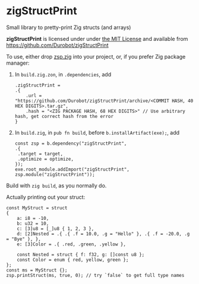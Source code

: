 # zigStructPrint
Small library to pretty-print Zig structs (and arrays)

**zigStructPrint** is licensed under under [the MIT License](https://en.wikipedia.org/w/index.php?title=MIT_License&useskin=vector) and available from https://github.com/Durobot/zigStructPrint

To use, either drop [zsp.zig](https://github.com/Durobot/zigStructPrint/blob/main/src/zsp.zig) into your project, or, if you prefer Zig package manager:

1. In `build.zig.zon`, in `.dependencies`, add

   ```zig
   .zigStructPrint =
   .{
       .url = "https://github.com/Durobot/zigStructPrint/archive/<COMMIT HASH, 40 HEX DIGITS>.tar.gz",
       .hash = "<ZIG PACKAGE HASH, 68 HEX DIGITS>" // Use arbitrary hash, get correct hash from the error 
   }
   ```

2. In `build.zig`, in `pub fn build`, before `b.installArtifact(exe);`, add

   ```zig
   const zsp = b.dependency("zigStructPrint",
   .{
   	.target = target,
   	.optimize = optimize,
   });
   exe.root_module.addImport("zigStructPrint", zsp.module("zigStructPrint"));
   ```

Build with `zig build`, as you normally do.

Actually printing out your struct:

```zig
const MyStruct = struct
{
    a: i8 = -10,
    b: u32 = 10,
    c: [3]u8 = [_]u8 { 1, 2, 3 },
    d: [2]Nested = .{ .{ .f = 10.0, .g = "Hello" }, .{ .f = -20.0, .g = "Bye" }, },
    e: [3]Color = .{ .red, .green, .yellow },

    const Nested = struct { f: f32, g: []const u8 };
    const Color = enum { red, yellow, green };
};
const ms = MyStruct {};
zsp.printStruct(ms, true, 0); // try `false` to get full type names
```

